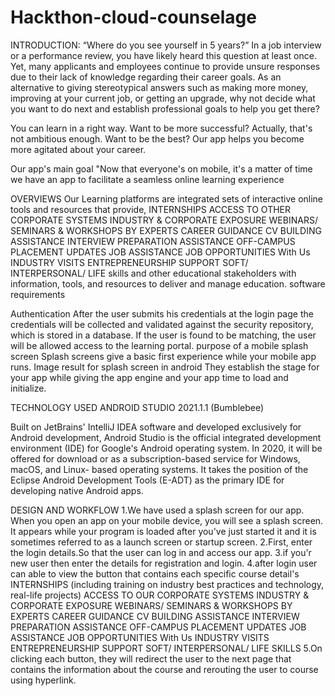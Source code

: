 # Hackthon-cloud-counselage

INTRODUCTION:
“Where do you see yourself in 5 years?”
In a job interview or a performance review,
you have likely heard this question at least
once. Yet, many applicants and employees
continue to provide unsure responses due to
their lack of knowledge regarding their
career goals.
As an alternative to giving stereotypical
answers such as making more money,
improving at your current job, or getting an
upgrade, why not decide what you want to
do next and establish professional goals to
help you get there?

You can learn in a right way. Want
to be more successful? Actually,
that's not ambitious enough. Want
to be the best?
Our app helps you become more
agitated about your career.

Our app's main
goal
"Now that everyone's on mobile,
it's a matter of time we have an
app to facilitate a seamless
online learning experience

OVERVIEWS
Our Learning platforms are integrated
sets of interactive online tools and
resources that provide,
INTERNSHIPS
ACCESS TO OTHER CORPORATE SYSTEMS
INDUSTRY & CORPORATE EXPOSURE
WEBINARS/ SEMINARS & WORKSHOPS BY EXPERTS
CAREER GUIDANCE
CV BUILDING ASSISTANCE
INTERVIEW PREPARATION ASSISTANCE OFF-CAMPUS
PLACEMENT UPDATES JOB ASSISTANCE
JOB OPPORTUNITIES With Us
INDUSTRY VISITS
ENTREPRENEURSHIP SUPPORT
SOFT/ INTERPERSONAL/ LIFE skills and other
educational stakeholders with information, tools, and
resources to deliver and manage education.
software
requirements

Authentication
After the user submits his credentials at
the login page the credentials will be collected
and validated against the security repository,
which is stored in a database. If the user is
found to be matching, the user will be allowed
access to the learning portal.
purpose of a mobile splash screen
Splash screens give a basic first
experience while your mobile app runs. Image
result for splash screen in android They establish
the stage for your app while giving the app
engine and your app time to load and initialize.

TECHNOLOGY USED
ANDROID STUDIO 2021.1.1 (Bumblebee)

Built on JetBrains' IntelliJ IDEA
software and developed exclusively for
Android development, Android Studio is the
official integrated development
environment (IDE) for Google's Android
operating system. In 2020, it will be offered
for download or as a subscription-based
service for Windows, macOS, and Linux-
based operating systems. It takes the
position of the Eclipse Android
Development Tools (E-ADT) as the primary
IDE for developing native Android apps.

DESIGN AND WORKFLOW
1.We have used a splash screen for our app. When you open an
app on your mobile device, you will see a splash screen. It
appears while your program is loaded after you've just
started it and it is sometimes referred to as a launch screen
or startup screen.
2.First, enter the login details.So that the user can log in and
access our app.
3.if you'r new user then enter the details for registration and
login.
4.after login user can able to view the button that contains
each specific course detail's
INTERNSHIPS (including training on industry best practices and
technology, real-life projects)
ACCESS TO OUR CORPORATE SYSTEMS
INDUSTRY & CORPORATE EXPOSURE
WEBINARS/ SEMINARS & WORKSHOPS BY EXPERTS
CAREER GUIDANCE
CV BUILDING ASSISTANCE
INTERVIEW PREPARATION ASSISTANCE
OFF-CAMPUS PLACEMENT UPDATES
JOB ASSISTANCE
JOB OPPORTUNITIES With Us
INDUSTRY VISITS
ENTREPRENEURSHIP SUPPORT
SOFT/ INTERPERSONAL/ LIFE SKILLS
5.On clicking each button, they will redirect the user to the
next page that contains the information about the course
and rerouting the user to course using hyperlink.
